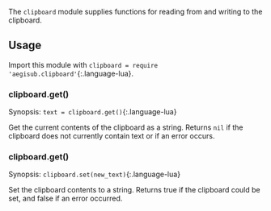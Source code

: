 The `clipboard` module supplies functions for reading from and writing to the clipboard.

## Usage ##
Import this module with `clipboard = require 'aegisub.clipboard'`{:.language-lua}.

### clipboard.get() ###
Synopsis: `text = clipboard.get()`{:.language-lua}

Get the current contents of the clipboard as a string.
Returns `nil` if the clipboard does not currently contain text or if an error occurs.

### clipboard.get() ###
Synopsis: `clipboard.set(new_text)`{:.language-lua}

Set the clipboard contents to a string.
Returns true if the clipboard could be set, and false if an error occurred.
